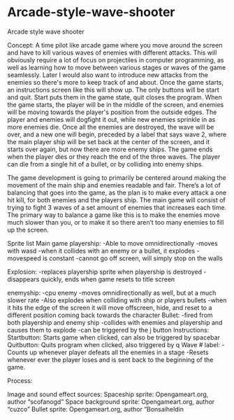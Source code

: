 # Arcade-style-wave-shooter
Arcade style wave  shooter

Concept: A time pilot like arcade game where you move around the screen and have to kill various waves of enemies with different attacks. This will obviously require a lot of focus on projectiles in computer programming, as well as learning how to move between various stages or waves of the game seamlessly. Later I would also want to introduce new attacks from the enemies so there's more to keep track of and about. 
Once the game starts, an instructions screen like this will show up. The only buttons will be start and quit. Start puts them in the game state, quit closes the program.
When the game starts, the player will be in the middle of the screen, and enemies will be moving towards the player's position from the outside edges. The player and enemies will dogfight it out, while new enemies sprinkle in as more enemies die. Once all the enemies are destroyed, the wave will be over, and a new one will begin, preceded by a label that says wave 2, where the main player ship will be set back at the center of the screen, and it starts over again, but now there are more enemy ships. The game ends when the player dies or they reach the end of the three waves. The player can die from a single hit of a bullet, or by colliding into enemy ships. 

 
The game development is going to primarily be centered around making the movement of the main ship and enemies readable and fair. There’s a lot of balancing that goes into the game, as the plan is to make every attack a one hit kill, for both enemies and the players ship. The main game will consist of trying to fight 3 waves of a set amount of enemies that increases each time. 
The primary way to balance a game like this is to make the enemies move much slower than you, or to make it so there aren’t too many enemies to fill up the screen. 


Sprite list
Main game
playership:
-Able to move omnidirectionally
-moves with wasd
-when it collides with an enemy or a bullet, it explodes
-movespeed is constant
-cannot go off screen, will simply stop on the walls

Explosion:
-replaces playership sprite when playership is destroyed
-disappears quickly, ends when game resets to title screen


enemyship: 
-cpu enemy
-moves omnidirectionally as well, but at a much slower rate
-Also explodes when colliding with ship or players bullets
-when it hits the edge of the screen it will move offscreen, hide, and reset to a different position coming back towards the character
Bullet:
-fired from both playership and enemy ship
-collides with enemies and playership and causes them to explode
-can be triggered by the j button
Instructions:
Startbutton:
Starts game when clicked, can also be triggered by spacebar
Quitbutton:
Quits program when clicked, also triggered by q
Wave # label:
-Counts up whenever player defeats all the enemies in a stage
-Resets whenever ever the player loses and is sent back to the beginning of the game. 

Process:



Image and sound effect sources:
Spaceship sprite: Opengameart.org, author “scofanogd”
Space background sprite: Opengameart.org, author “cuzco”
Bullet sprite: Opengameart.org, author “Bonsaiheldin
